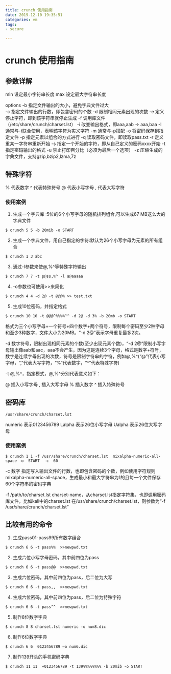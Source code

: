 ```yaml
---
title: crunch 使用指南
date: 2019-12-10 19:35:51
categories: vm
tags:
- secure

---
```


# crunch 使用指南

## 参数详解

min  设定最小字符串长度
max  设定最大字符串长度

options
-b   指定文件输出的大小，避免字典文件过大  
-c   指定文件输出的行数，即包含密码的个数
-d   限制相同元素出现的次数
-e   定义停止字符，即到该字符串就停止生成
-f   调用库文件（/etc/share/crunch/charset.lst）
-i   改变输出格式，即aaa,aab -> aaa,baa
-I   通常与-t联合使用，表明该字符为实义字符
-m   通常与-p搭配
-o   将密码保存到指定文件
-p   指定元素以组合的方式进行
-q   读取密码文件，即读取pass.txt
-r   定义重某一字符串重新开始
-s   指定一个开始的字符，即从自己定义的密码xxxx开始
-t   指定密码输出的格式
-u   禁止打印百分比（必须为最后一个选项）
-z   压缩生成的字典文件，支持gzip,bzip2,lzma,7z  

## 特殊字符

%   代表数字
^   代表特殊符号
@   代表小写字母
,   代表大写字符 

### 使用案例

1. 生成一个字典库 :5位的6个小写字母的随机排列组合,可以生成67 MB这么大的字典文件

```
$ crunch 5 5 -b 20mib -o START
```

2. 生成一个字典文件，用自己指定的字符:默认为26个小写字母为元素的所有组合

 ```
$ crunch 1 3 abc
 ```

3. 通过-l参数来使@,%^等特殊字符输出

```
$ crunch 7 7 -t p@ss,%^ -l a@aaaaa
```

4. -o参数也可使用>>来简化

```
$ crunch 4 4 -d 2@ -t @@@% >> test.txt
```

5. 生成10位密码，并指定格式

```
$ crunch 10 10 -t @@@^%%%%^^ -d 2@ -d 3% -b 20mb -o START
```

格式为三个小写字母+一个符号+四个数字+两个符号，限制每个密码至少2种字母和至少3种数字，文件大小为20MB。“-d 2@”表示字母重复最多2次。

-d 数字符号，限制出现相同元素的个数(至少出现元素个数)，“-d 2@”限制小写字母输出像aab和aac，aaa不会产生，因为这是连续3个字母，格式是数字+符号，数字是连续字母出现的次数，符号是限制字符串的字符，例如@,%^(“@”代表小写字母，“,”代表大写字符，“%”代表数字，“^”代表特殊字符)

-t @,%^，指定模式，@,%^分别代表意义如下：

@ 插入小写字母
, 插入大写字母
% 插入数字
^ 插入特殊符号

## 密码库

```
/usr/share/crunch/charset.lst
```

numeric   表示0123456789
Lalpha   表示26位小写字母
Ualpha   表示26位大写字母

### 使用案例

```
$ crunch 1 1 -f /usr/share/crunch/charset.lst  mixalpha-numeric-all-space -o  START  -c  60 
```


 -c 数字 指定写入输出文件的行数，也即包含密码的个数，例如使用字符规则mixalpha-numeric-all-space，生成最小和最大字符串为1的且每一个文件保存60个字符串的密码字典

 -f /path/to/charset.lst charset-name，从charset.lst指定字符集，也即调用密码库文件，比如kali中的charset.lst 在/usr/share/crunch/charset.lst，则参数为“-f /usr/share/crunch/charset.lst”

## 比较有用的命令

1. 生成pass01-pass99所有数字组合

```
$ crunch 6 6 -t pass%%  >>newpwd.txt 
```

2. 生成六位小写字母密码，其中前四位为pass

```
$ crunch 6 6 -t pass@@  >>newpwd.txt 

```

3. 生成六位密码，其中前四位为pass，后二位为大写

```
$ crunch 6 6 -t pass,,  >>newpwd.txt 

```

4. 生成六位密码，其中前四位为pass，后二位为特殊字符

```
$ crunch 6 6 -t pass^^  >>newpwd.txt 

```

5. 制作8位数字字典

```
$ crunch 8 8 charset.lst numeric -o num8.dic 

```

6. 制作6位数字字典

```
$ crunch 6 6  0123456789 –o num6.dic 

```

7. 制作139开头的手机密码字典

```
$ crunch 11 11  +0123456789 -t 139%%%%%%%% -b 20mib -o START

```

